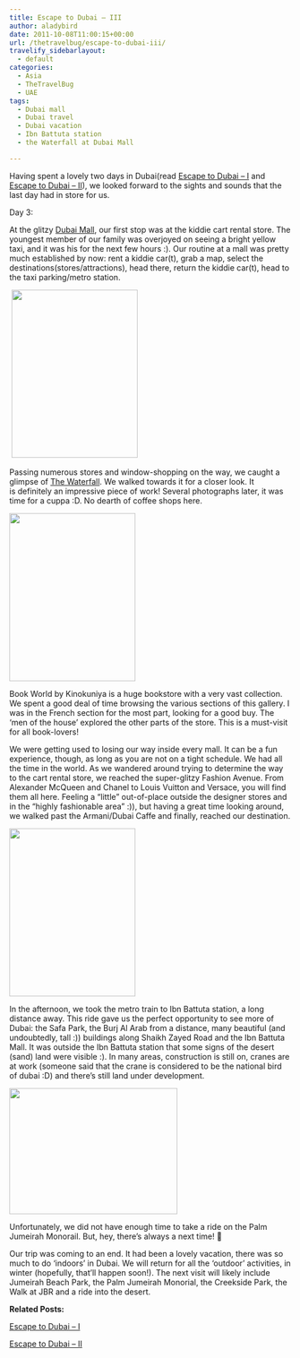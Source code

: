 ```yaml
---
title: Escape to Dubai – III
author: aladybird
date: 2011-10-08T11:00:15+00:00
url: /thetravelbug/escape-to-dubai-iii/
travelify_sidebarlayout:
  - default
categories:
  - Asia
  - TheTravelBug
  - UAE
tags:
  - Dubai mall
  - Dubai travel
  - Dubai vacation
  - Ibn Battuta station
  - the Waterfall at Dubai Mall

---
```

<p style="text-align: left;">
  Having spent a lovely two days in Dubai(read <a title="Escape to Dubai – I" href="http://funderfulworld.com/thetravelbug/escape-to-dubai/" target="_blank">Escape to Dubai &#8211; I</a> and <a title="Escape to Dubai – II" href="http://funderfulworld.com/thetravelbug/escape-to-dubai-ii/" target="_blank">Escape to Dubai &#8211; II</a>), we looked forward to the sights and sounds that the last day had in store for us.
</p>

<p style="text-align: left;">
  Day 3:
</p>

<p style="text-align: left;">
  At the glitzy <a title="The Dubai Mall" href="http://www.thedubaimall.com/en" target="_blank">Dubai Mall</a>, our first stop was at the kiddie cart rental store. The youngest member of our family was overjoyed on seeing a bright yellow taxi, and it was his for the next few hours :). Our routine at a mall was pretty much established by now: rent a kiddie car(t), grab a map, select the destinations(stores/attractions), head there, return the kiddie car(t), head to the taxi parking/metro station.
</p>

<p style="text-align: left;">
   <a href="http://funderfulworld.files.wordpress.com/2011/10/dsc012802.jpg"><img class="aligncenter size-medium wp-image-330" title="The Waterfall, Dubai Mall" src="http://funderfulworld.files.wordpress.com/2011/10/dsc012802.jpg?w=225" alt="" width="225" height="300" srcset="http://funderfulworld.com/wp-content/uploads/2011/10/dsc012802.jpg 1944w, http://funderfulworld.com/wp-content/uploads/2011/10/dsc012802-225x300.jpg 225w, http://funderfulworld.com/wp-content/uploads/2011/10/dsc012802-768x1024.jpg 768w" sizes="(max-width: 225px) 100vw, 225px" /></a>
</p>

<p style="text-align: left;">
  Passing numerous stores and window-shopping on the way, we caught a glimpse of <a title="The Waterfall at Dubai Mall" href="http://www.thedubaimall.com/en/news/media-centre/news-section/the-dubai-mall-opens-the-waterfall-a-spectacular-water-feature-and-vantage-meeting-point-for-visitor.html" target="_blank">The Waterfall</a>. We walked towards it for a closer look. It is definitely an impressive piece of work! Several photographs later, it was time for a cuppa :D. No dearth of coffee shops here.
</p>

<p style="text-align: left;">
  <a href="http://funderfulworld.files.wordpress.com/2011/10/dsc01283.jpg"><img class="aligncenter size-medium wp-image-324" title="The Waterfall, up close" src="http://funderfulworld.files.wordpress.com/2011/10/dsc01283.jpg?w=225" alt="" width="225" height="300" srcset="http://funderfulworld.com/wp-content/uploads/2011/10/dsc01283.jpg 1944w, http://funderfulworld.com/wp-content/uploads/2011/10/dsc01283-225x300.jpg 225w, http://funderfulworld.com/wp-content/uploads/2011/10/dsc01283-768x1024.jpg 768w" sizes="(max-width: 225px) 100vw, 225px" /></a>
</p>

<p style="text-align: left;">
  Book World by Kinokuniya is a huge bookstore with a very vast collection. We spent a good deal of time browsing the various sections of this gallery. I was in the French section for the most part, looking for a good buy. The &#8216;men of the house&#8217; explored the other parts of the store. This is a must-visit for all book-lovers!
</p>

<p style="text-align: left;">
  We were getting used to losing our way inside every mall. It can be a fun experience, though, as long as you are not on a tight schedule. We had all the time in the world. As we wandered around trying to determine the way to the cart rental store, we reached the super-glitzy Fashion Avenue. From Alexander McQueen and Chanel to Louis Vuitton and Versace, you will find them all here. Feeling a &#8220;little&#8221; out-of-place outside the designer stores and in the &#8220;highly fashionable area&#8221; :)), but having a great time looking around, we walked past the Armani/Dubai Caffe and finally, reached our destination.
</p>

<p style="text-align: left;">
  <a href="http://funderfulworld.files.wordpress.com/2011/10/dsc01323.jpg"><img class="aligncenter size-medium wp-image-325" title="From the train" src="http://funderfulworld.files.wordpress.com/2011/10/dsc01323.jpg?w=225" alt="" width="225" height="300" srcset="http://funderfulworld.com/wp-content/uploads/2011/10/dsc01323.jpg 1944w, http://funderfulworld.com/wp-content/uploads/2011/10/dsc01323-225x300.jpg 225w, http://funderfulworld.com/wp-content/uploads/2011/10/dsc01323-768x1024.jpg 768w" sizes="(max-width: 225px) 100vw, 225px" /></a>
</p>

<p style="text-align: left;">
  In the afternoon, we took the metro train to Ibn Battuta station, a long distance away. This ride gave us the perfect opportunity to see more of Dubai: the Safa Park, the Burj Al Arab from a distance, many beautiful (and undoubtedly, tall :)) buildings along Shaikh Zayed Road and the Ibn Battuta Mall. It was outside the Ibn Battuta station that some signs of the desert (sand) land were visible :). In many areas, construction is still on, cranes are at work (someone said that the crane is considered to be the national bird of dubai :D) and there&#8217;s still land under development.
</p>

<p style="text-align: left;">
  <a href="http://funderfulworld.files.wordpress.com/2011/10/dsc01332.jpg"><img class="aligncenter size-medium wp-image-326" title="Ibn Battuta Metro Station" src="http://funderfulworld.files.wordpress.com/2011/10/dsc01332.jpg?w=300" alt="" width="300" height="225" srcset="http://funderfulworld.com/wp-content/uploads/2011/10/dsc01332.jpg 2592w, http://funderfulworld.com/wp-content/uploads/2011/10/dsc01332-300x225.jpg 300w, http://funderfulworld.com/wp-content/uploads/2011/10/dsc01332-1024x768.jpg 1024w" sizes="(max-width: 300px) 100vw, 300px" /></a>
</p>

<p style="text-align: left;">
  Unfortunately, we did not have enough time to take a ride on the Palm Jumeirah Monorail. But, hey, there&#8217;s always a next time! 🙂
</p>

<p style="text-align: left;">
  Our trip was coming to an end. It had been a lovely vacation, there was so much to do &#8216;indoors&#8217; in Dubai. We will return for all the &#8216;outdoor&#8217; activities, in winter (hopefully, that&#8217;ll happen soon!). The next visit will likely include Jumeirah Beach Park, the Palm Jumeirah Monorial, the Creekside Park, the Walk at JBR and a ride into the desert.
</p>

<p style="text-align: left;">
  <p style="text-align: left;">
    <strong>Related Posts:</strong>
  </p>
  
  <p style="text-align: left;">
    <a title="Escape to Dubai – I" href="http://funderfulworld.com/thetravelbug/escape-to-dubai/" target="_blank">Escape to Dubai &#8211; I</a>
  </p>
  
  <p style="text-align: left;">
    <a title="Escape to Dubai – II" href="http://funderfulworld.com/thetravelbug/escape-to-dubai-ii/" target="_blank">Escape to Dubai &#8211; II</a>
  </p>
